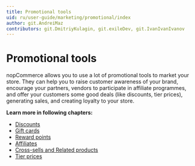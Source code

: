 ```yaml
---
title: Promotional tools
uid: ru/user-guide/marketing/promotional/index
author: git.AndreiMaz
contributors: git.DmitriyKulagin, git.exileDev, git.IvanIvanIvanov
---
```


# Promotional tools

nopCommerce allows you to use a lot of promotional tools to market your store. They can help you to raise customer awareness of your brand, encourage your partners, vendors to participate in affiliate programmes, and offer your customers some good deals (like discounts, tier prices), generating sales, and creating loyalty to your store.

**Learn more in following chapters:**

- [Discounts](xref:en/user-guide/marketing/promotional/discounts/index)
- [Gift cards](xref:en/user-guide/marketing/promotional/gift-cards)
- [Reward points](xref:en/user-guide/marketing/promotional/reward-points)
- [Affiliates](xref:en/user-guide/marketing/promotional/affiliates)
- [Cross-sells and Related products](xref:en/user-guide/marketing/promotional/cross-sells-related-products)
- [Tier prices](xref:en/user-guide/marketing/promotional/tier-prices)
